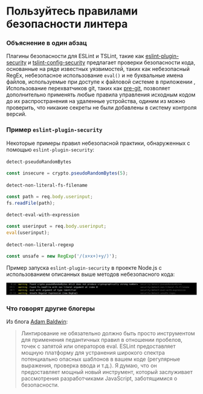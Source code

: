 # Пользуйтесь правилами безопасности линтера

### Объяснение в один абзац

Плагины безопасности для ESLint и TSLint, такие как [eslint-plugin-security](https://github.com/nodesecurity/eslint-plugin-security) и [tslint-config-security](https://www.npmjs.com/package/tslint-config-security) предлагает проверки безопасности кода, основанные на ряде известных уязвимостей, таких как небезопасный RegEx, небезопасное использование `eval()` и не буквальные имена файлов, используемые при доступе к файловой системе в приложении , Использование перехватчиков git, таких как [pre-git](https://github.com/bahmutov/pre-git), позволяет дополнительно применять любые правила управления исходным кодом до их распространения на удаленные устройства, одиним из можно проверить, что никакие секреты не были добавлены в систему контроля версий.

### Пример `eslint-plugin-security`

Некоторые примеры правил небезопасной практики, обнаруженных с помощью `eslint-plugin-security`:

`detect-pseudoRandomBytes`

```javascript
const insecure = crypto.pseudoRandomBytes(5);
```

`detect-non-literal-fs-filename`

```javascript
const path = req.body.userinput;
fs.readFile(path);
```

`detect-eval-with-expression`

```javascript
const userinput = req.body.userinput;
eval(userinput);
```

`detect-non-literal-regexp`

```javascript
const unsafe = new RegExp('/(x+x+)+y/)');
```

Пример запуска `eslint-plugin-security` в проекте Node.js с использованием описанных выше методов небезопасного кода:

![nsp check example](../../assets/images/eslint-plugin-security.png)

### Что говорят другие блогеры

Из блога [Adam Baldwin](https://www.safaribooksonline.com/blog/2014/03/28/using-eslint-plugins-node-js-app-security/):
> Линтирование не обязательно должно быть просто инструментом для применения педантичных правил в отношении пробелов, точек с запятой или операторов eval. ESLint предоставляет мощную платформу для устранения широкого спектра потенциально опасных шаблонов в вашем коде (регулярные выражения, проверка ввода и т.д.). Я думаю, что он предоставляет мощный новый инструмент, который заслуживает рассмотрения разработчиками JavaScript, заботящимися о безопасности.
